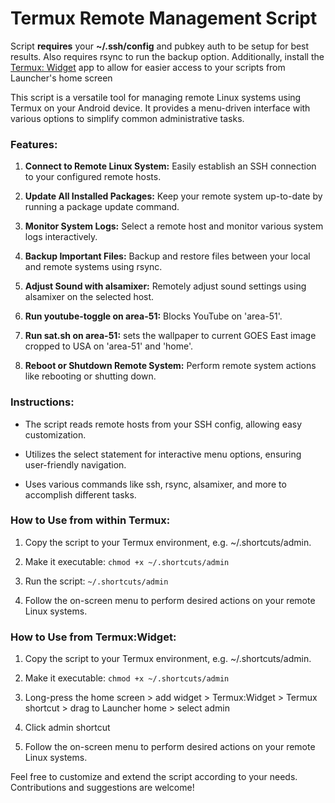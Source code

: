 # Termux Remote Management Script

Script        **requires**       your       **~/.ssh/config**       and pubkey auth to be setup for best results. Also requires rsync to run the backup option. Additionally, install the [Termux: Widget](https://f-droid.org/repo/com.termux.widget_13.apk) app to allow for easier access to your scripts from Launcher's home screen

This script is a versatile tool for managing remote Linux systems using Termux on your Android device. It provides a menu-driven interface with various options to simplify common administrative tasks.

### Features:
1. **Connect to Remote Linux System:** Easily establish an SSH connection to your configured remote hosts.

2. **Update All Installed Packages:** Keep your remote system up-to-date by running a package update command.

3. **Monitor System Logs:** Select a remote host and monitor various system logs interactively.

4. **Backup Important Files:** Backup and restore files between your local and remote systems using rsync.

5. **Adjust Sound with alsamixer:** Remotely adjust sound settings using alsamixer on the selected host.

6. **Run youtube-toggle on area-51:** Blocks YouTube on 'area-51'.

7. **Run sat.sh on area-51:** sets the wallpaper to current GOES East image cropped to USA on 'area-51' and 'home'.

8. **Reboot or Shutdown Remote System:** Perform remote system actions like rebooting or shutting down.

### Instructions:
- The script reads remote hosts from your SSH config, allowing easy customization.

- Utilizes the select statement for interactive menu options, ensuring user-friendly navigation.

- Uses various commands like ssh, rsync, alsamixer, and more to accomplish different tasks.

### How to Use from within Termux:
1. Copy the script to your Termux environment, e.g. ~/.shortcuts/admin.

2. Make it executable: `chmod +x ~/.shortcuts/admin`

3. Run the script: `~/.shortcuts/admin`

4. Follow the on-screen menu to perform desired actions on your remote Linux systems.

### How to Use from Termux:Widget:
1. Copy the script to your Termux environment, e.g. ~/.shortcuts/admin.

2. Make it executable: `chmod +x ~/.shortcuts/admin`

3. Long-press the home screen > add widget > Termux:Widget > Termux shortcut > drag to Launcher home > select admin

4. Click admin shortcut

5. Follow the on-screen menu to perform desired actions on your remote Linux systems.

Feel free to customize and extend the script according to your needs. Contributions and suggestions are welcome!
